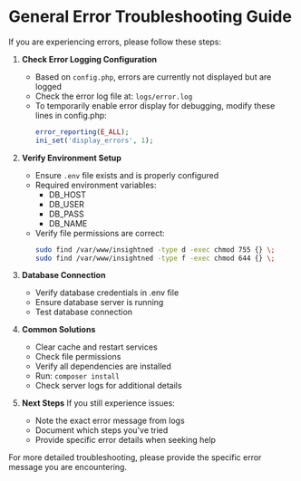 # General Error Troubleshooting Guide

If you are experiencing errors, please follow these steps:

1. **Check Error Logging Configuration**
   - Based on `config.php`, errors are currently not displayed but are logged
   - Check the error log file at: `logs/error.log`
   - To temporarily enable error display for debugging, modify these lines in config.php:
     ```php
     error_reporting(E_ALL);
     ini_set('display_errors', 1);
     ```

2. **Verify Environment Setup**
   - Ensure `.env` file exists and is properly configured
   - Required environment variables:
     - DB_HOST
     - DB_USER
     - DB_PASS
     - DB_NAME
   - Verify file permissions are correct:
     ```bash
     sudo find /var/www/insightned -type d -exec chmod 755 {} \;
     sudo find /var/www/insightned -type f -exec chmod 644 {} \;
     ```

3. **Database Connection**
   - Verify database credentials in .env file
   - Ensure database server is running
   - Test database connection

4. **Common Solutions**
   - Clear cache and restart services
   - Check file permissions
   - Verify all dependencies are installed
   - Run: `composer install`
   - Check server logs for additional details

5. **Next Steps**
   If you still experience issues:
   - Note the exact error message from logs
   - Document which steps you've tried
   - Provide specific error details when seeking help

For more detailed troubleshooting, please provide the specific error message you are encountering.